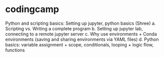 # codingcamp

Python and scripting basics: Setting up jupyter, python basics (Shree)
a. Scripting vs. Writing a complete program
b. Setting up jupyter lab, connecting to a remote jupyter server
c. Why use environments + Conda environments (saving and sharing environments via YAML files)
d. Python basics: variable assignment + scope, conditionals, looping + logic flow, functions
